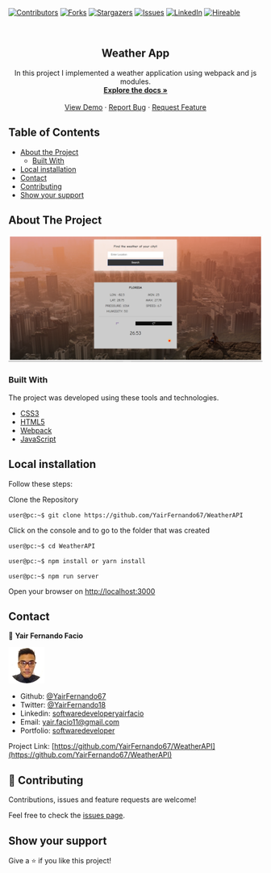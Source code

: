 [![Contributors][contributors-shield]][contributors-url]
[![Forks][forks-shield]][forks-url]
[![Stargazers][stars-shield]][stars-url]
[![Issues][issues-shield]][issues-url]
[![LinkedIn][linkedin-shield2]][linkedin-url2]
[![Hireable][hireable]][hireable-url]

<!-- PROJECT LOGO -->
<br />
<p align="center">
  <h2 align="center"> Weather App</h2>

  <p align="center">
    In this project I implemented a weather application using webpack and js modules.
    <br />
    <a href="https://github.com/YairFernando67/WeatherAPI"><strong>Explore the docs »</strong></a>
    <br />
    <br />
    <a href="https://github.com/YairFernando67/WeatherAPI">View Demo</a>
    ·
    <a href="https://github.com/YairFernando67/WeatherAPI/issues">Report Bug</a>
    ·
    <a href="https://github.com/YairFernando67/WeatherAPI/issues">Request Feature</a>
  </p>
</p>



<!-- TABLE OF CONTENTS -->
## Table of Contents

* [About the Project](#about-the-project)
  * [Built With](#built-with)
* [Local installation](#Local-installation)
* [Contact](#contact)
* [Contributing](#Contributing)
* [Show your support](#Show-your-support)



<!-- ABOUT THE PROJECT -->
## About The Project

![Screenshot Image](assets/logoRepo.PNG)

### Built With
The project was developed using these tools and technologies.
* [CSS3](https://developer.mozilla.org/en-US/docs/Web/CSS)
* [HTML5](https://www.w3schools.com/html/)
* [Webpack](https://webpack.js.org/)
* [JavaScript](https://developer.mozilla.org/es/docs/Web/JavaScript)


## Local installation


<p>Follow these steps:</p>

Clone the Repository

```Shell
user@pc:~$ git clone https://github.com/YairFernando67/WeatherAPI
```

Click on the console and to go to the folder that was created

```Shell
user@pc:~$ cd WeatherAPI
```

```
user@pc:~$ npm install or yarn install
```

```
user@pc:~$ npm run server
```

Open your browser on [http://localhost:3000](http://localhost:3000)

<!-- CONTACT -->
## Contact

👤 **Yair Fernando Facio**

![Screenshot Image](src/assets/logo.jpg)

- Github: [@YairFernando67](https://github.com/YairFernando67)
- Twitter: [@YairFernando18](https://twitter.com/YairFernando18)
- Linkedin: [softwaredeveloperyairfacio](https://www.linkedin.com/in/softwaredeveloperyairfacio/)
- Email: [yair.facio11@gmail.com](https://mail.google.com/mail/?view=cm&fs=1&tf=1&to=yair.facio11@gmail.com)
- Portfolio: [softwaredeveloper](https://yairfernando67.github.io/Portfolio/)

<p align="center">

Project Link: [https://github.com/YairFernando67/WeatherAPI](https://github.com/YairFernando67/WeatherAPI)

</p>

## 🤝 Contributing

Contributions, issues and feature requests are welcome!

Feel free to check the [issues page](https://github.com/YairFernando67/WeatherAPI/issues).

## Show your support

Give a ⭐️ if you like this project!

<!-- MARKDOWN LINKS & IMAGES -->

[contributors-shield]: https://img.shields.io/github/contributors/YairFernando67/WeatherAPI.svg?style=flat-square
[contributors-url]: https://github.com/YairFernando67/WeatherAPI/graphs/contributors
[forks-shield]: https://img.shields.io/github/forks/YairFernando67/WeatherAPI.svg?style=flat-square
[forks-url]: https://github.com/YairFernando67/WeatherAPI/network/members
[stars-shield]: https://img.shields.io/github/stars/YairFernando67/WeatherAPI.svg?style=flat-square
[stars-url]: https://github.com/YairFernando67/WeatherAPI/stargazers
[issues-shield]: https://img.shields.io/github/issues/YairFernando67/WeatherAPI.svg?style=flat-square
[issues-url]: https://github.com/YairFernando67/WeatherAPI/issues
[license-shield]: https://img.shields.io/github/license/YairFernando67/WeatherAPI.svg?style=flat-square
[license-url]: https://github.com/YairFernando67/WeatherAPI/blob/master/LICENSE.txt
[linkedin-shield2]: https://img.shields.io/badge/-LinkedIn-black.svg?style=flat-square&logo=linkedin&colorB=555
[linkedin-url2]: https://www.linkedin.com/in/softwaredeveloperyairfacio/
[hireable]: https://cdn.rawgit.com/hiendv/hireable/master/styles/flat/yes.svg
[hireable-url]: https://www.linkedin.com/in/softwaredeveloperyairfacio/





